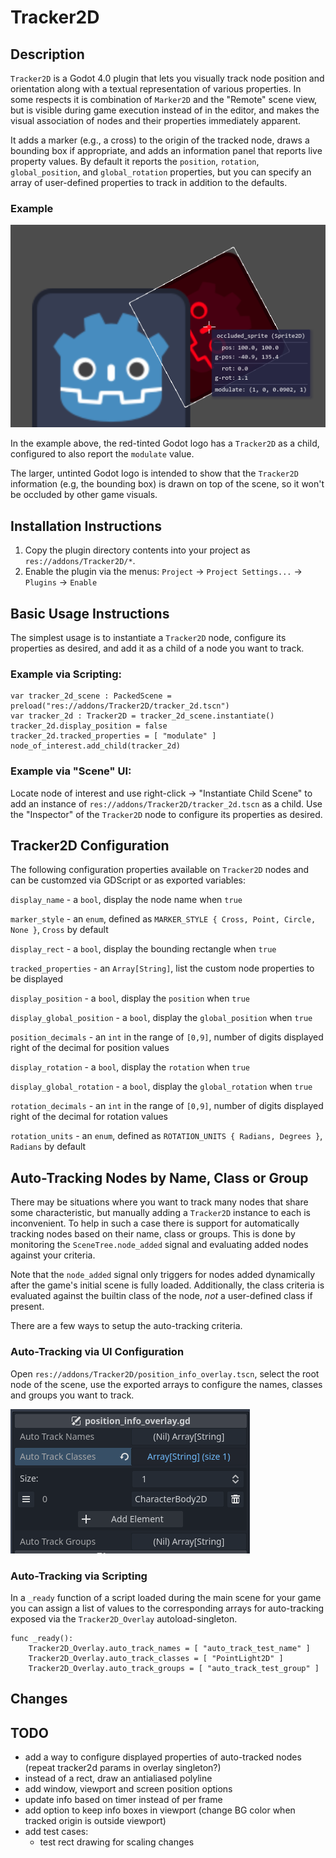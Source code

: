 # Tracker2D

## Description

`Tracker2D` is a Godot 4.0 plugin that lets you visually track node position and orientation along
with a textual representation of various properties. In some respects it is combination of
`Marker2D` and the "Remote" scene view, but is visible during game execution instead of in the
editor, and makes the visual association of nodes and their properties immediately apparent.

It adds a marker (e.g., a cross) to the origin of the tracked node, draws a bounding box if
appropriate, and adds an information panel that reports live property values. By default it
reports the `position`, `rotation`, `global_position`, and `global_rotation` properties,
but you can specify an array of user-defined properties to track in addition to the defaults.

### Example

![Example](example.png "Example")

In the example above, the red-tinted Godot logo has a `Tracker2D` as a child, configured to also
report the `modulate` value.

The larger, untinted Godot logo is intended to show that the `Tracker2D` information (e.g, the
bounding box) is drawn on top of the scene, so it won't be occluded by other game visuals.

## Installation Instructions

1. Copy the plugin directory contents into your project as `res://addons/Tracker2D/*`.
2. Enable the plugin via the menus: `Project` -> `Project Settings...` -> `Plugins` -> `Enable`

## Basic Usage Instructions

The simplest usage is to instantiate a `Tracker2D` node, configure its properties as desired, and
add it as a child of a node you want to track.

### Example via Scripting:

```gdscript
var tracker_2d_scene : PackedScene = preload("res://addons/Tracker2D/tracker_2d.tscn")
var tracker_2d : Tracker2D = tracker_2d_scene.instantiate()
tracker_2d.display_position = false
tracker_2d.tracked_properties = [ "modulate" ]
node_of_interest.add_child(tracker_2d)
```

### Example via "Scene" UI:
	
Locate node of interest and use right-click -> "Instantiate Child Scene" to add an instance of
`res://addons/Tracker2D/tracker_2d.tscn` as a child. Use the "Inspector" of the `Tracker2D` node to
configure its properties as desired.

## Tracker2D Configuration

The following configuration properties available on `Tracker2D` nodes and can be customzed via GDScript
or as exported variables:

`display_name` - a `bool`, display the node name when `true`

`marker_style` - an `enum`, defined as `MARKER_STYLE { Cross, Point, Circle, None }`, `Cross` by default

`display_rect` - a `bool`, display the bounding rectangle when `true`

`tracked_properties` - an `Array[String]`, list the custom node properties to be displayed

`display_position` - a `bool`, display the `position` when `true`

`display_global_position` - a `bool`, display the `global_position` when `true`

`position_decimals` - an `int` in the range of `[0,9]`, number of digits displayed right of the decimal for position values

`display_rotation` - a `bool`, display the `rotation` when `true`

`display_global_rotation` - a `bool`, display the `global_rotation` when `true`

`rotation_decimals` - an `int` in the range of `[0,9]`, number of digits displayed right of the decimal for rotation values

`rotation_units` - an `enum`, defined as `ROTATION_UNITS { Radians, Degrees }`, `Radians` by default

## Auto-Tracking Nodes by Name, Class or Group

There may be situations where you want to track many nodes that share some characteristic, but
manually adding a `Tracker2D` instance to each is inconvenient. To help in such a case there is
support for automatically tracking nodes based on their name, class or groups. This is done by
monitoring the `SceneTree.node_added` signal and evaluating added nodes against your criteria.

Note that the `node_added` signal only triggers for nodes added dynamically after the game's initial
scene is fully loaded. Additionally, the class criteria is evaluated against the builtin class of
the node, *not* a user-defined class if present.

There are a few ways to setup the auto-tracking criteria.

### Auto-Tracking via UI Configuration

Open `res://addons/Tracker2D/position_info_overlay.tscn`, select the root node of the scene, use
the exported arrays to configure the names, classes and groups you want to track.

![Auto Example](auto-example.png "Auto Example")

### Auto-Tracking via Scripting

In a `_ready` function of a script loaded during the main scene for your game you can assign a
list of values to the corresponding arrays for auto-tracking exposed via the `Tracker2D_Overlay`
autoload-singleton.

```gdscript
func _ready():
	Tracker2D_Overlay.auto_track_names = [ "auto_track_test_name" ]
	Tracker2D_Overlay.auto_track_classes = [ "PointLight2D" ]
	Tracker2D_Overlay.auto_track_groups = [ "auto_track_test_group" ]
```

## Changes

## TODO

 - add a way to configure displayed properties of auto-tracked nodes (repeat tracker2d params in overlay singleton?)
 - instead of a rect, draw an antialiased polyline
 - add window, viewport and screen position options
 - update info based on timer instead of per frame
 - add option to keep info boxes in viewport (change BG color when tracked origin is outside viewport)
 - add test cases:
 	- test rect drawing for scaling changes
